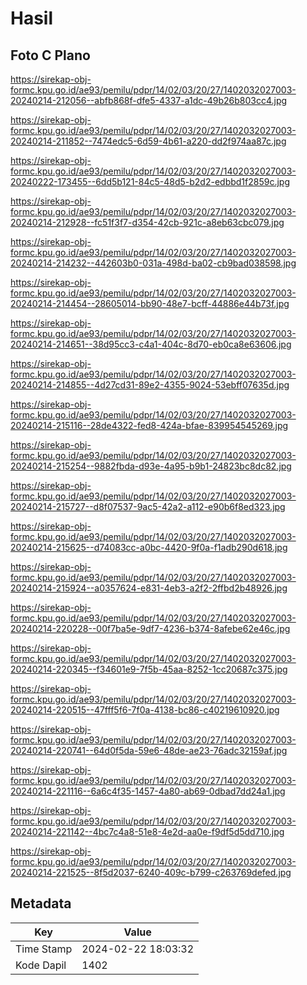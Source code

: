 # Hasil

## Foto C Plano

https://sirekap-obj-formc.kpu.go.id/ae93/pemilu/pdpr/14/02/03/20/27/1402032027003-20240214-212056--abfb868f-dfe5-4337-a1dc-49b26b803cc4.jpg

https://sirekap-obj-formc.kpu.go.id/ae93/pemilu/pdpr/14/02/03/20/27/1402032027003-20240214-211852--7474edc5-6d59-4b61-a220-dd2f974aa87c.jpg

https://sirekap-obj-formc.kpu.go.id/ae93/pemilu/pdpr/14/02/03/20/27/1402032027003-20240222-173455--6dd5b121-84c5-48d5-b2d2-edbbd1f2859c.jpg

https://sirekap-obj-formc.kpu.go.id/ae93/pemilu/pdpr/14/02/03/20/27/1402032027003-20240214-212928--fc51f3f7-d354-42cb-921c-a8eb63cbc079.jpg

https://sirekap-obj-formc.kpu.go.id/ae93/pemilu/pdpr/14/02/03/20/27/1402032027003-20240214-214232--442603b0-031a-498d-ba02-cb9bad038598.jpg

https://sirekap-obj-formc.kpu.go.id/ae93/pemilu/pdpr/14/02/03/20/27/1402032027003-20240214-214454--28605014-bb90-48e7-bcff-44886e44b73f.jpg

https://sirekap-obj-formc.kpu.go.id/ae93/pemilu/pdpr/14/02/03/20/27/1402032027003-20240214-214651--38d95cc3-c4a1-404c-8d70-eb0ca8e63606.jpg

https://sirekap-obj-formc.kpu.go.id/ae93/pemilu/pdpr/14/02/03/20/27/1402032027003-20240214-214855--4d27cd31-89e2-4355-9024-53ebff07635d.jpg

https://sirekap-obj-formc.kpu.go.id/ae93/pemilu/pdpr/14/02/03/20/27/1402032027003-20240214-215116--28de4322-fed8-424a-bfae-839954545269.jpg

https://sirekap-obj-formc.kpu.go.id/ae93/pemilu/pdpr/14/02/03/20/27/1402032027003-20240214-215254--9882fbda-d93e-4a95-b9b1-24823bc8dc82.jpg

https://sirekap-obj-formc.kpu.go.id/ae93/pemilu/pdpr/14/02/03/20/27/1402032027003-20240214-215727--d8f07537-9ac5-42a2-a112-e90b6f8ed323.jpg

https://sirekap-obj-formc.kpu.go.id/ae93/pemilu/pdpr/14/02/03/20/27/1402032027003-20240214-215625--d74083cc-a0bc-4420-9f0a-f1adb290d618.jpg

https://sirekap-obj-formc.kpu.go.id/ae93/pemilu/pdpr/14/02/03/20/27/1402032027003-20240214-215924--a0357624-e831-4eb3-a2f2-2ffbd2b48926.jpg

https://sirekap-obj-formc.kpu.go.id/ae93/pemilu/pdpr/14/02/03/20/27/1402032027003-20240214-220228--00f7ba5e-9df7-4236-b374-8afebe62e46c.jpg

https://sirekap-obj-formc.kpu.go.id/ae93/pemilu/pdpr/14/02/03/20/27/1402032027003-20240214-220345--f34601e9-7f5b-45aa-8252-1cc20687c375.jpg

https://sirekap-obj-formc.kpu.go.id/ae93/pemilu/pdpr/14/02/03/20/27/1402032027003-20240214-220515--47fff5f6-7f0a-4138-bc86-c40219610920.jpg

https://sirekap-obj-formc.kpu.go.id/ae93/pemilu/pdpr/14/02/03/20/27/1402032027003-20240214-220741--64d0f5da-59e6-48de-ae23-76adc32159af.jpg

https://sirekap-obj-formc.kpu.go.id/ae93/pemilu/pdpr/14/02/03/20/27/1402032027003-20240214-221116--6a6c4f35-1457-4a80-ab69-0dbad7dd24a1.jpg

https://sirekap-obj-formc.kpu.go.id/ae93/pemilu/pdpr/14/02/03/20/27/1402032027003-20240214-221142--4bc7c4a8-51e8-4e2d-aa0e-f9df5d5dd710.jpg

https://sirekap-obj-formc.kpu.go.id/ae93/pemilu/pdpr/14/02/03/20/27/1402032027003-20240214-221525--8f5d2037-6240-409c-b799-c263769defed.jpg


## Metadata

| Key        | Value               |
| ---------- | ------------------- |
| Time Stamp | 2024-02-22 18:03:32 |
| Kode Dapil | 1402                |



